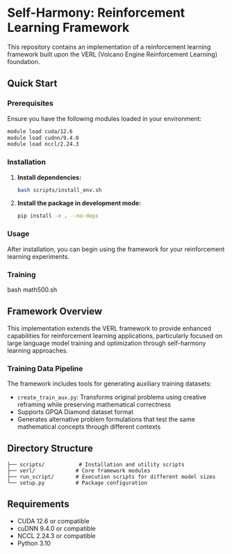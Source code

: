 # Self-Harmony: Reinforcement Learning Framework

This repository contains an implementation of a reinforcement learning framework built upon the VERL (Volcano Engine Reinforcement Learning) foundation.

## Quick Start

### Prerequisites

Ensure you have the following modules loaded in your environment:

```bash
module load cuda/12.6
module load cudnn/9.4.0
module load nccl/2.24.3
```

### Installation

1. **Install dependencies:**
   ```bash
   bash scripts/install_env.sh
   ```

2. **Install the package in development mode:**
   ```bash
   pip install -e . --no-deps
   ```

### Usage

After installation, you can begin using the framework for your reinforcement learning experiments.

### Training

bash math500.sh

## Framework Overview

This implementation extends the VERL framework to provide enhanced capabilities for reinforcement learning applications, particularly focused on large language model training and optimization through self-harmony learning approaches.

### Training Data Pipeline

The framework includes tools for generating auxiliary training datasets:

- `create_train_aux.py`: Transforms original problems using creative reframing while preserving mathematical correctness
- Supports GPQA Diamond dataset format
- Generates alternative problem formulations that test the same mathematical concepts through different contexts

## Directory Structure

```
├── scripts/           # Installation and utility scripts
├── verl/             # Core framework modules
├── run_script/       # Execution scripts for different model sizes
└── setup.py          # Package configuration
```

## Requirements

- CUDA 12.6 or compatible
- cuDNN 9.4.0 or compatible
- NCCL 2.24.3 or compatible
- Python 3.10


